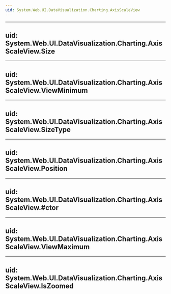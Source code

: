 ```yaml
---
uid: System.Web.UI.DataVisualization.Charting.AxisScaleView
---
```


---
uid: System.Web.UI.DataVisualization.Charting.AxisScaleView.Size
---

---
uid: System.Web.UI.DataVisualization.Charting.AxisScaleView.ViewMinimum
---

---
uid: System.Web.UI.DataVisualization.Charting.AxisScaleView.SizeType
---

---
uid: System.Web.UI.DataVisualization.Charting.AxisScaleView.Position
---

---
uid: System.Web.UI.DataVisualization.Charting.AxisScaleView.#ctor
---

---
uid: System.Web.UI.DataVisualization.Charting.AxisScaleView.ViewMaximum
---

---
uid: System.Web.UI.DataVisualization.Charting.AxisScaleView.IsZoomed
---
